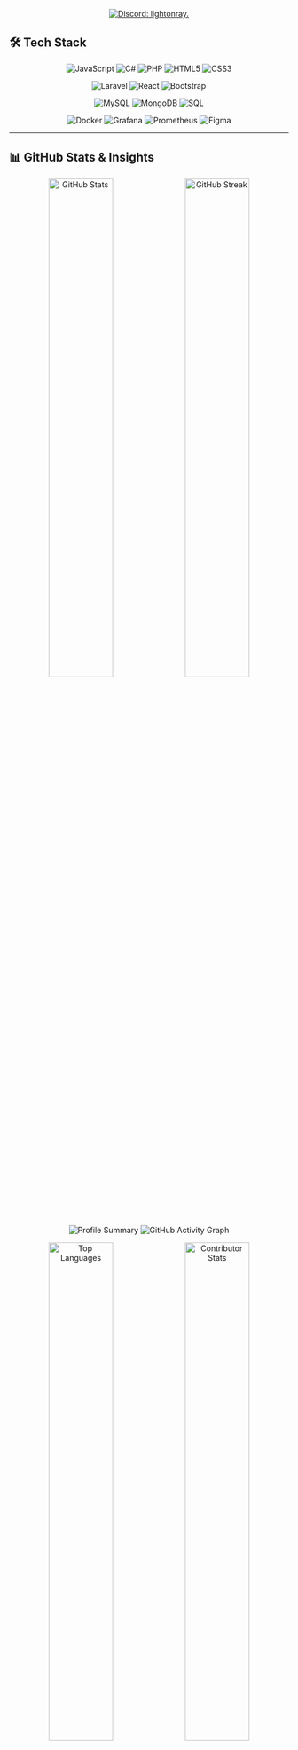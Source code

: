 
<p align="center">
  <a href="https://discord.com/channels/@me/lightonray" target="_blank">
    <img src="https://img.shields.io/badge/Discord-lightonray-5865F2?style=for-the-badge&logo=discord&logoColor=white" alt="Discord: lightonray." />
  </a>
</p>

## 🛠️ Tech Stack

<p align="center">
  <img src="https://img.shields.io/badge/JavaScript-F7DF1E?style=for-the-badge&logo=javascript&logoColor=black" alt="JavaScript" />
  <img src="https://img.shields.io/badge/C%23-239120?style=for-the-badge&logo=csharp&logoColor=white" alt="C#" />
  <img src="https://img.shields.io/badge/PHP-777BB4?style=for-the-badge&logo=php&logoColor=white" alt="PHP" />
  <img src="https://img.shields.io/badge/HTML5-E34F26?style=for-the-badge&logo=html5&logoColor=white" alt="HTML5" />
  <img src="https://img.shields.io/badge/CSS3-1572B6?style=for-the-badge&logo=css3&logoColor=white" alt="CSS3" />
</p>

<p align="center">
  <img src="https://img.shields.io/badge/Laravel-FF2D20?style=for-the-badge&logo=laravel&logoColor=white" alt="Laravel" />
  <img src="https://img.shields.io/badge/React-61DAFB?style=for-the-badge&logo=react&logoColor=black" alt="React" />
  <img src="https://img.shields.io/badge/Bootstrap-7952B3?style=for-the-badge&logo=bootstrap&logoColor=white" alt="Bootstrap" />
</p>

<p align="center">
  <img src="https://img.shields.io/badge/MySQL-4479A1?style=for-the-badge&logo=mysql&logoColor=white" alt="MySQL" />
  <img src="https://img.shields.io/badge/MongoDB-4EA94B?style=for-the-badge&logo=mongodb&logoColor=white" alt="MongoDB" />
  <img src="https://img.shields.io/badge/SQL-CC2927?style=for-the-badge&logo=microsoftsqlserver&logoColor=white" alt="SQL" />
</p>

<p align="center">
  <img src="https://img.shields.io/badge/Docker-2496ED?style=for-the-badge&logo=docker&logoColor=white" alt="Docker" />
  <img src="https://img.shields.io/badge/Grafana-F46800?style=for-the-badge&logo=grafana&logoColor=white" alt="Grafana" />
  <img src="https://img.shields.io/badge/Prometheus-E6522C?style=for-the-badge&logo=prometheus&logoColor=white" alt="Prometheus" />
  <img src="https://img.shields.io/badge/Figma-F24E1E?style=for-the-badge&logo=figma&logoColor=white" alt="Figma" />
</p>

---

## 📊 GitHub Stats & Insights

<p align="center">
  <img src="https://github-readme-stats.vercel.app/api?username=lightonray&show_icons=true&theme=radical" alt="GitHub Stats" width="48%" />
  <img src="https://github-readme-streak-stats.herokuapp.com/?user=lightonray&theme=radical" alt="GitHub Streak" width="48%" />
</p>

<p align="center">
  <img src="https://github-profile-summary-cards.vercel.app/api/cards/profile-details?username=lightonray&theme=radical" alt="Profile Summary" />
  <img src="https://github-readme-activity-graph.vercel.app/graph?username=lightonray&theme=radical&hide_border=true" alt="GitHub Activity Graph" />
</p>

<p align="center">
  <img src="https://github-readme-stats.vercel.app/api/top-langs/?username=lightonray&layout=compact&theme=radical" alt="Top Languages" width="48%" />
  <img src="https://github-contributor-stats.vercel.app/api?username=lightonray&limit=5&theme=radical&combine_all_yearly_contributions=true" alt="Contributor Stats" width="48%" />
</p>

